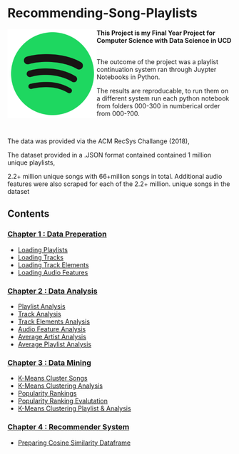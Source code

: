 # Recommending-Song-Playlists

<a href="https://github.com/michaelmallon/Recommending-Song-Playlists"><img src="spotify_logo.png" align="left" alt="Spotify Logo" height="200" /></a>


**This Project is my Final Year Project for Computer Science with Data Science in UCD**




&nbsp;  
The outcome of the project was a playlist continuation system ran through Juypter Notebooks in Python.

The results are reproducable, to run them on a different system run each python notebook from folders 000-300 in numberical order from 000-?00.



&nbsp;




The data was provided via the ACM RecSys Challange (2018),

The dataset provided in a .JSON format contained contained 1 million unique playlists,

2.2+ million unique songs with 66+million songs in total. Additional audio features were also scraped for each of the 2.2+ million. unique songs in the dataset

## Contents

<!-- START_TOC -->

### [Chapter 1 : Data Preperation](000_Preperation)

* [Loading Playlists](000_Preperation/100_load_Playlist.ipynb)
* [Loading Tracks](000_Preperation/110_load_Tracks.ipynb)
* [Loading Track Elements](000_Preperation/120_load_Track_elems.ipynb)
* [Loading Audio Features](000_Preperation/130_load_Audio_features.ipynb)



### [Chapter 2 : Data Analysis](100_Analysis)

* [Playlist Analysis](100_Analysis/100_Playlist_Analysis.ipynb)
* [Track Analysis](100_Analysis/110_Track_Analysis.ipynb)
* [Track Elements Analysis](100_Analysis/120_Track_elems_Analysis.ipynb)
* [Audio Feature Analysis](100_Analysis/130_Audio_feature_Analysis.ipynb)
* [Average Artist Analysis](100_Analysis/200_Average_Artist.ipynb)
* [Average Playlist Analysis](100_Analysis/210_Average_Playlist.ipynb)

### [Chapter 3 : Data Mining](200_Data_Mining)

* [K-Means Cluster Songs](200_Data_Mining/100_KMeans_Clustering.ipynb)
* [K-Means Clustering Analysis](200_Data_Mining/110_KMeans_Clustering_Analysis.ipynb)
* [Popularity Rankings](200_Data_Mining/200_Popularity_Rankings.ipynb)
* [Popularity Ranking Evalutation](200_Data_Mining/210_Popularity_Ranking_Evaluation.ipynb)
* [K-Means Clustering Playlist & Analysis](200_Data_Mining/300_Playlist_Cluster.ipynb)

### [Chapter 4 : Recommender System](300_Recommender_System)

* [Preparing Cosine Similarity Dataframe](300_Recommender_System/000_Cosine_Dataframe.ipynb)
